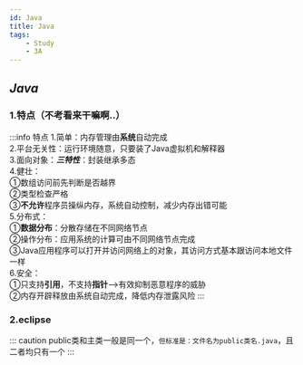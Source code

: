 ```yaml
---
id: Java
title: Java
tags:
    - Study
    - 3A
---
```


## *Java*

### 1.特点（不考看来干嘛啊..）
:::info 特点
1.简单：内存管理由**系统**自动完成  
2.平台无关性：运行环境随意，只要装了Java虚拟机和解释器  
3.面向对象：***三特性***：封装继承多态  
4.健壮：  
①数组访问前先判断是否越界  
②类型检查严格  
③**不允许**程序员操纵内存，系统自动控制，减少内存出错可能  
5.分布式：  
①**数据分布**：分散存储在不同网络节点  
②操作分布：应用系统的计算可由不同网络节点完成  
③Java应用程序可以打开并访问网络上的对象，其访问方式基本跟访问本地文件一样  
6.安全：  
①只支持**引用**，不支持**指针**——>有效抑制恶意程序的威胁  
②内存开辟释放由系统自动完成，降低内存泄露风险
:::


### 2.eclipse 
::: caution
public类和主类一般是同一个，`但标准是：文件名为public类名.java`，且二者均只有一个
:::
